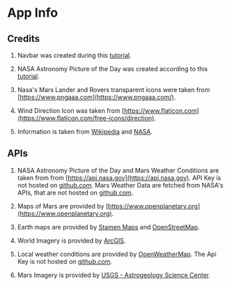# App Info

## Credits

1. Navbar was created during this [tutorial](https://www.youtube.com/watch?v=D31P9ovJjqs).

2. NASA Astronomy Picture of the Day was created according to this
   [tutorial](https://medium.com/@jen.snyder/how-to-use-react-to-display-nasas-astronomy-picture-of-the-day-283c01ff9e31).

3. Nasa's Mars Lander and Rovers transparent icons were taken from [https://www.pngaaa.com](https://www.pngaaa.com/).

4. Wind Direction Icon was taken from [https://www.flaticon.com](https://www.flaticon.com/free-icons/direction).

5. Information is taken from [Wikipedia](https://en.wikipedia.org/wiki/Main_Page) and [NASA](https://www.nasa.gov/).

## APIs

1. NASA Astronomy Picture of the Day and Mars Weather Conditions are taken from from
   [https://api.nasa.gov](https://api.nasa.gov). API Key is not hosted on [github.com](https://github.com). Mars Weather Data
   are fetched from NASA's APIs, that are not hosted on [github.com](https://github.com).

2. Maps of Mars are provided by [https://www.openplanetary.org](https://www.openplanetary.org).

3. Earth maps are provided by [Stamen Maps](https://maps.stamen.com/terrain) and
   [OpenStreetMap](https://www.openstreetmap.org).

4. World Imagery is provided by [ArcGIS](https://services.arcgisonline.com/arcgis/rest/services/World_Imagery/MapServer).

5. Local weather conditions are provided by [OpenWeatherMap](https://openweathermap.org/). The Api Key is not hosted on
   [github.com](https://github.com).

6. Mars Imagery is provided by
   [USGS - Astrogeology Science Center](https://www.usgs.gov/centers/astrogeology-science-center/maps).
